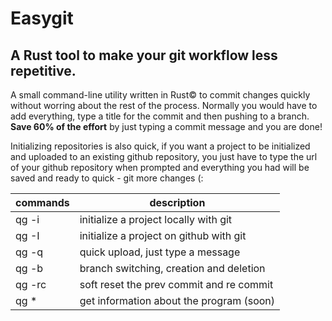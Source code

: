 # Easygit
## A Rust tool to make your git workflow less repetitive.
A small command-line utility written in Rust© to commit changes quickly without worring about the rest of the process.
Normally you would have to add everything, type a title for the commit and then pushing to a branch.
<strong>Save 60% of the effort</strong> by just typing a commit message and you are done!

Initializing repositories is also quick, if you want a project to be initialized and uploaded to an existing github repository, you just have to type the url of your github repository when prompted and everything you had will be saved and ready to quick - git more changes (:

| commands | description |
|----------|-------------|
| qg -i    | initialize a project locally with git | 
| qg -I    | initialize a project on github with git | 
| qg -q    | quick upload, just type a message |
| qg -b    | branch switching, creation and deletion |
| qg -rc   | soft reset the prev commit and re commit |
| qg *     | get information about the program (soon) |
